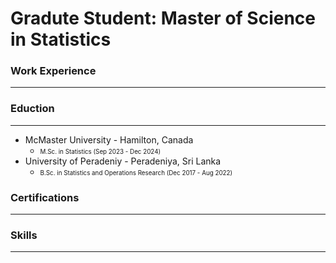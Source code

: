 # Gradute Student: Master of Science in Statistics

### Work Experience
---------

### Eduction
---------
* McMaster University - Hamilton, Canada
  - <span style="font-size:0.7em;">M.Sc. in Statistics (Sep 2023 - Dec 2024)</span>
* University of Peradeniy -  Peradeniya, Sri Lanka
  - <span style="font-size:0.7em;">B.Sc. in Statistics and Operations Research (Dec 2017 - Aug 2022)</span>

### Certifications
---------

### Skills
---------
